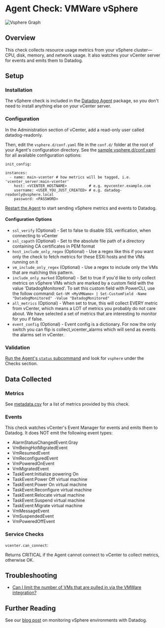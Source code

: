 # Agent Check: VMWare vSphere

![Vsphere Graph][8]

## Overview

This check collects resource usage metrics from your vSphere cluster—CPU, disk, memory, and network usage. It also watches your vCenter server for events and emits them to Datadog.

## Setup
### Installation

The vSphere check is included in the [Datadog Agent][1] package, so you don't need to install anything else on your vCenter server.

### Configuration

In the Administration section of vCenter, add a read-only user called datadog-readonly.

Then, edit the `vsphere.d/conf.yaml` file in the `conf.d/` folder at the root of your Agent's configuration directory. See the [sample vsphere.d/conf.yaml][2] for all available configuration options:

```
init_config:

instances:
  - name: main-vcenter # how metrics will be tagged, i.e. 'vcenter_server:main-vcenter'
    host: <VCENTER_HOSTNAME>          # e.g. myvcenter.example.com
    username: <USER_YOU_JUST_CREATED> # e.g. datadog-readonly@vsphere.local
    password: <PASSWORD>
```

[Restart the Agent][3] to start sending vSphere metrics and events to Datadog.

#### Configuration Options

* `ssl_verify` (Optional) - Set to false to disable SSL verification, when connecting to vCenter
* `ssl_capath` (Optional) - Set to the absolute file path of a directory containing CA certificates in PEM format
* `host_include_only_regex` (Optional) - Use a regex like this if you want only the check to fetch metrics for these ESXi hosts and the VMs running on it
* `vm_include_only_regex` (Optional) - Use a regex to include only the VMs that are matching this pattern.
* `include_only_marked` (Optional) - Set to true if you'd like to only collect metrics on vSphere VMs which are marked by a custom field with the value 'DatadogMonitored'. To set this custom field with PowerCLI, use the follow command: `Get-VM <MyVMName> | Set-CustomField -Name "DatadogMonitored" -Value "DatadogMonitored"`
* `all_metrics` (Optional) - When set to true, this will collect EVERY metric from vCenter, which means a LOT of metrics you probably do not care about. We have selected a set of metrics that are interesting to monitor for you if false.
* `event_config` (Optional) - Event config is a dictionary. For now the only switch you can flip is collect_vcenter_alarms which will send as events the alarms set in vCenter.

### Validation

[Run the Agent's `status` subcommand][4] and look for `vsphere` under the Checks section.

## Data Collected
### Metrics

See [metadata.csv][5] for a list of metrics provided by this check.

### Events

This check watches vCenter's Event Manager for events and emits them to Datadog. It does NOT emit the following event types:

* AlarmStatusChangedEvent:Gray
* VmBeingHotMigratedEvent
* VmResumedEvent
* VmReconfiguredEvent
* VmPoweredOnEvent
* VmMigratedEvent
* TaskEvent:Initialize powering On
* TaskEvent:Power Off virtual machine
* TaskEvent:Power On virtual machine
* TaskEvent:Reconfigure virtual machine
* TaskEvent:Relocate virtual machine
* TaskEvent:Suspend virtual machine
* TaskEvent:Migrate virtual machine
* VmMessageEvent
* VmSuspendedEvent
* VmPoweredOffEvent

### Service Checks

`vcenter.can_connect`:

Returns CRITICAL if the Agent cannot connect to vCenter to collect metrics, otherwise OK.

## Troubleshooting

* [Can I limit the number of VMs that are pulled in via the VMWare integration?][6]

## Further Reading
See our [blog post][7] on monitoring vSphere environments with Datadog.


[1]: https://app.datadoghq.com/account/settings#agent
[2]: https://github.com/DataDog/integrations-core/blob/master/vsphere/datadog_checks/vsphere/data/conf.yaml.example
[3]: https://docs.datadoghq.com/agent/faq/agent-commands/#start-stop-restart-the-agent
[4]: https://docs.datadoghq.com/agent/faq/agent-commands/#agent-status-and-information
[5]: https://github.com/DataDog/integrations-core/blob/master/vsphere/metadata.csv
[6]: https://docs.datadoghq.com/integrations/faq/can-i-limit-the-number-of-vms-that-are-pulled-in-via-the-vmware-integration
[7]: https://www.datadoghq.com/blog/unified-vsphere-app-monitoring-datadog/#auto-discovery-across-vm-and-app-layers
[8]: https://raw.githubusercontent.com/DataDog/documentation/master/src/images/integrations/vmware/vsphere_graph.png
